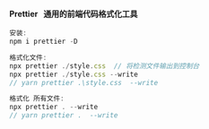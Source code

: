 #### Prettier   通用的前端代码格式化工具

```js
安装:
npm i prettier -D

格式化文件:
npx prettier ./style.css  // 将检测文件输出到控制台
npx prettier ./style.css --write
// yarn prettier .\style.css  --write

格式化 所有文件:
npx prettier . --write
// yarn prettier .  --write
```
